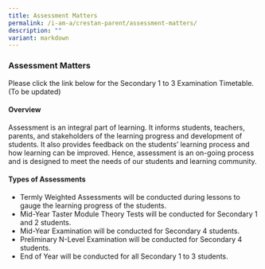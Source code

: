 ```yaml
---
title: Assessment Matters
permalink: /i-am-a/crestan-parent/assessment-matters/
description: ""
variant: markdown
---
```

### Assessment Matters

Please click the link below for the Secondary 1 to 3 Examination Timetable.  
(To be updated)

#### Overview

Assessment is an integral part of learning. It informs students, teachers, parents, and stakeholders of the learning progress and development of students. It also provides feedback on the students’ learning process and how learning can be improved. Hence, assessment is an on-going process and is designed to meet the needs of our students and learning community.  
  

#### Types of Assessments

*   Termly Weighted Assessments will be conducted during lessons to gauge the learning progress of the students.
*   Mid-Year Taster Module Theory Tests will be conducted for Secondary 1 and 2 students.
*   Mid-Year Examination will be conducted for Secondary 4 students.
*   Preliminary N-Level Examination will be conducted for Secondary 4 students.
*   End of Year will be conducted for all Secondary 1 to 3 students.